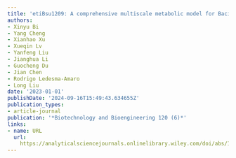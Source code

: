 ```yaml
---
title: 'etiBsu1209: A comprehensive multiscale metabolic model for Bacillus subtilis'
authors:
- Xinyu Bi
- Yang Cheng
- Xianhao Xu
- Xueqin Lv
- Yanfeng Liu
- Jianghua Li
- Guocheng Du
- Jian Chen
- Rodrigo Ledesma‐Amaro
- Long Liu
date: '2023-01-01'
publishDate: '2024-09-16T15:49:43.634655Z'
publication_types:
- article-journal
publication: '*Biotechnology and Bioengineering 120 (6)*'
links:
- name: URL
  url: 
    https://analyticalsciencejournals.onlinelibrary.wiley.com/doi/abs/10.1002/bit.28355
---
```

